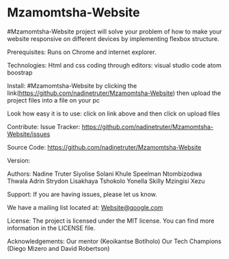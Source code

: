 # Mzamomtsha-Website
#Mzamomtsha-Website project will solve your problem of how to make your website responsive on different devices
by implementing flexbox structure. 

Prerequisites:
Runs on Chrome and internet explorer.

Technologies:
Html and css coding through editors: 
visual studio code
atom
boostrap

Install:
#Mzamomtsha-Website 
by clicking the link(https://github.com/nadinetruter/Mzamomtsha-Website)
then upload the project files into a file on your pc

Look how easy it is to use:
click on link above and then click on upload files

Contribute:
Issue Tracker: https://github.com/nadinetruter/Mzamomtsha-Website/issues

Source Code: https://github.com/nadinetruter/Mzamomtsha-Website

Version:

Authors:
Nadine Truter
Siyolise Solani
Khule Speelman
Ntombizodwa Thwala
Adrin Strydon
Lisakhaya Tshokolo
Yonella Skilly
Mzingisi Xezu

Support:
If you are having issues, please let us know.

We have a mailing list located at: Website@google.com

License:
The project is licensed under the MIT license. You can find more information in the LICENSE file.

Acknowledgements:
Our mentor (Keoikantse Botlholo)
Our Tech Champions (Diego Mizero and David Robertson)

